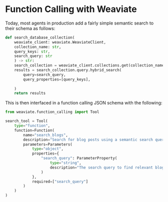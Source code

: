 # Function Calling with Weaviate

Today, most agents in production add a fairly simple semantic search to their schema as follows:
```python
def search_database_collection(
    weaviate_client: weaviate.WeaviateClient,
    collection_name: str,
    query_keys: str,
    search_query: str
    ) -> str:
    search_collection = weaviate_client.collections.get(collection_name)
    results = search_collection.query.hybrid_search(
        query=search_query,
        query_properties=[query_keys],
        
    )
    return results
```

This is then interfaced in a function calling JSON schema with the following:

```python
from weaviate.function_calling import Tool

search_tool = Tool(
    type="function",
    function=Function(
        name="search_blogs",
        description="Search for blog posts using a semantic search query",
        parameters=Parameters(
            type="object",
            properties={
                "search_query": ParameterProperty(
                    type="string",
                    description="The search query to find relevant blog posts"
                )
            },
            required=["search_query"]
        )
    )
)
```
